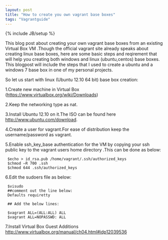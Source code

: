 ```yaml
---
layout: post
title: "How to create you own vagrant base boxes"
tags: "Vagrantguide"
---
```

{% include JB/setup %}

  This blog post about creating your own vagrant base boxes from an existing Virtual Box VM .Though the official vagrant site already speaks about creating linux base boxes, here are some basic steps and reqirement that will help you creating both windows and linux (ubuntu,centos) base boxes.
  This blogpost will include the steps that I used to create a ubuntu and a windows 7 base box in one of my personal projects.

  So let us start with linux (Ubuntu 12.10 64 bit) base box creation:

   1.Create new machine in Virtual Box (<a href="https://www.virtualbox.org/wiki/Downloads">https://www.virtualbox.org/wiki/Downloads</a>)

   2.Keep the networking type as nat.

   3.Install Ubuntu 12.10 on it.The ISO can be found here http://www.ubuntu.com/download. 

   4.Create a user for vagrant.For ease of distribution keep the username/password as vagrant.

   5.Enable ssh_key_base authentication for the VM by copying your ssh public key to the vagrant users home directory .This can be done as below:

     $echo > id_rsa.pub /home/vagrant/.ssh/authorized_keys
	 $chmod –R 700 .ssh
	 $chmod 644 .ssh/authorized_keys

   6.Edit the sudoers file as below:

     $visudo
     ##comment out the line below:
     Defaults requiretty
     
     ## Add the below lines:

     $vagrant ALL=(ALL:ALL) ALL
     $vagrant ALL=NOPASSWD: ALL


   7.Install Virtual Box Guest Additions <a href="http://www.virtualbox.org/manual/ch04.html#idp12039536">http://www.virtualbox.org/manual/ch04.html#idp12039536</a>






   